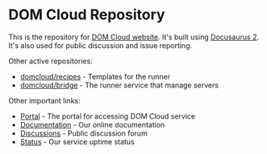 # DOM Cloud Repository

This is the repository for [DOM Cloud website](https://domcloud.co/). It's built using [Docusaurus 2](https://docusaurus.io/). It's also used for public discussion and issue reporting.

Other active repositories:

- [domcloud/recipes](https://github.com/domcloud/recipes) - Templates for the runner
- [domcloud/bridge](https://github.com/domcloud/bridge) - The runner service that manage servers

Other important links:

- [Portal](https://my.domcloud.co/) - The portal for accessing DOM Cloud service
- [Documentation](https://domcloud.co/docs/intro/) - Our online documentation 
- [Discussions](https://github.com/domcloud/domcloud/discussions/) - Public discussion forum
- [Status](https://stats.uptimerobot.com/AA77Xt9Jx8) - Our service uptime status


